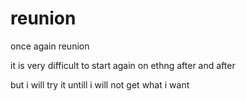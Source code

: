 # reunion
<p>  once again reunion</p>
<p></p>it is very difficult to start again on ethng after and after </p>
<p></p>but i will try it untill i will not get what i want </p>
